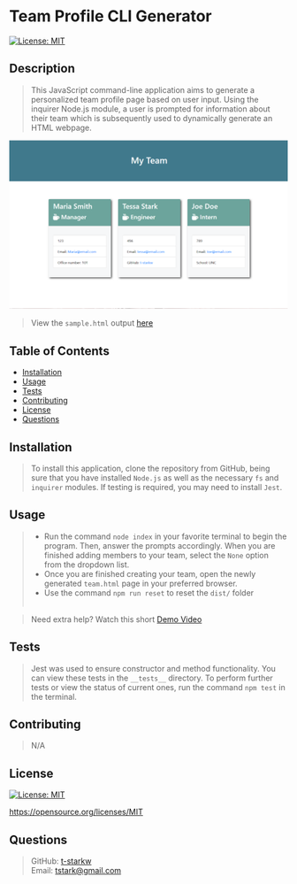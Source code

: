 # Team Profile CLI Generator
  [![License: MIT](https://img.shields.io/badge/License-MIT-yellow.svg)](https://opensource.org/licenses/MIT)

  ## Description
  >This JavaScript command-line application aims to generate a personalized team profile page based on user input. Using the inquirer Node.js module, a user is prompted for information about their team which is subsequently used to dynamically generate an HTML webpage.

  ![](./assets/what-team-wildcats.png) <br>

 
  >View the `sample.html` output [here](./assets/sample.html)

  ## Table of Contents
  * [Installation](#installation)
  * [Usage](#usage)
  * [Tests](#tests)
  * [Contributing](#contributing)
  * [License](#license)
  * [Questions](#questions)

  ## Installation
  >To install this application, clone the repository from GitHub, being sure that you have installed `Node.js` as well as the necessary `fs` and `inquirer` modules.
  >If testing is required, you may need to install `Jest`.

  ## Usage
  >* Run the command `node index` in your favorite terminal to begin the program. Then, answer the prompts accordingly. When you are finished adding members to your team, select the `None` option from the dropdown list.
  >* Once you are finished creating your team, open the newly generated `team.html` page in your preferred browser.
  >* Use the command `npm run reset` to reset the `dist/` folder
  <br><br>

  >Need extra help? Watch this short [Demo Video](https://drive.google.com/file/d/1veazAwav0G3iTV9c9Xu7A82zzwrVY0Dr/view)

  ## Tests
  >Jest was used to ensure constructor and method functionality. You can view these tests in the `__tests__` directory.
  >To perform further tests or view the status of current ones, run the command `npm test` in the terminal.

  ## Contributing
  >N/A

  ## License
  [![License: MIT](https://img.shields.io/badge/License-MIT-yellow.svg)](https://opensource.org/licenses/MIT)
  
  https://opensource.org/licenses/MIT 
    

  ## Questions
  >GitHub: [t-starkw](https://github.com/t-starkw) <br>
  >Email: tstark@gmail.com
